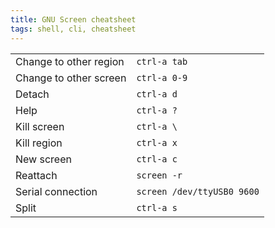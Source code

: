 ```yaml
---
title: GNU Screen cheatsheet
tags: shell, cli, cheatsheet
---
```


<table>
<tr>
	<td>Change to other region</td>
	<td><code>ctrl-a tab</code></td>
</tr>
<tr>
	<td>Change to other screen</td>
	<td><code>ctrl-a 0-9</code></td>
</tr>
<tr>
	<td>Detach</td>
	<td><code>ctrl-a d</code></td>
</tr>
<tr>
	<td>Help</td>
	<td><code>ctrl-a ?</code></td>
</tr>
<tr>
	<td>Kill screen</td>
	<td><code>ctrl-a \</code></td>
</tr>
<tr>
	<td>Kill region</td>
	<td><code>ctrl-a x</code></td>
</tr>
<tr>
	<td>New screen</td>
	<td><code>ctrl-a c</code></td>
</tr>
<tr>
	<td>Reattach</td>
	<td><code>screen -r</code></td>
</tr>
<tr>
	<td>Serial connection</td>
	<td><code>screen /dev/ttyUSB0 9600</code></td>
</tr>
<tr>
	<td>Split</td>
	<td><code>ctrl-a s</code></td>
</tr>
</table>
